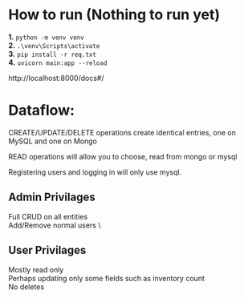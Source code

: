 # How to run (Nothing to run yet)

**1.** `python -m venv venv` \
**2.** `.\venv\Scripts\activate` \
**3.** `pip install -r req.txt` \
**4.** `uvicorn main:app --reload`

http://localhost:8000/docs#/


# Dataflow:

CREATE/UPDATE/DELETE operations create identical entries, one on MySQL and one on Mongo

READ operations will allow you to choose, read from mongo or mysql

Registering users and logging in will only use mysql.

## Admin Privilages
Full CRUD on all entities \
Add/Remove normal users \

## User Privilages
Mostly read only \
Perhaps updating only some fields such as inventory count \
No deletes
